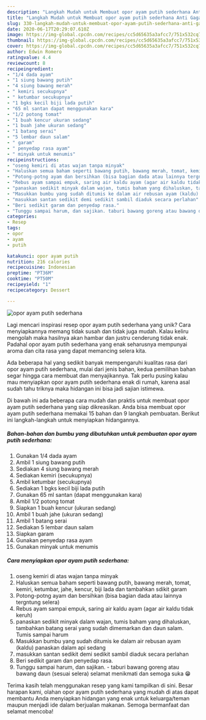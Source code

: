 ```yaml
---
description: "Langkah Mudah untuk Membuat opor ayam putih sederhana Anti Gagal"
title: "Langkah Mudah untuk Membuat opor ayam putih sederhana Anti Gagal"
slug: 330-langkah-mudah-untuk-membuat-opor-ayam-putih-sederhana-anti-gagal
date: 2020-06-17T20:29:07.610Z
image: https://img-global.cpcdn.com/recipes/cc5d65635a3afcc7/751x532cq70/opor-ayam-putih-sederhana-foto-resep-utama.jpg
thumbnail: https://img-global.cpcdn.com/recipes/cc5d65635a3afcc7/751x532cq70/opor-ayam-putih-sederhana-foto-resep-utama.jpg
cover: https://img-global.cpcdn.com/recipes/cc5d65635a3afcc7/751x532cq70/opor-ayam-putih-sederhana-foto-resep-utama.jpg
author: Edwin Romero
ratingvalue: 4.4
reviewcount: 8
recipeingredient:
- "1/4 dada ayam"
- "1 siung bawang putih"
- "4 siung bawang merah"
- " kemiri secukupnya"
- " ketumbar secukupnya"
- "1 bgks kecil biji lada putih"
- "65 ml santan dapat menggunakan kara"
- "1/2 potong tomat"
- "1 buah kencur ukuran sedang"
- "1 buah jahe ukuran sedang"
- "1 batang serai"
- "5 lembar daun salam"
- " garam"
- " penyedap rasa ayam"
- " minyak untuk menumis"
recipeinstructions:
- "oseng kemiri di atas wajan tanpa minyak"
- "Haluskan semua baham seperti bawang putih, bawang merah, tomat, kemiri, ketumbar, jahe, kencur, biji lada dan tambahkan sdikit garam"
- "Potong-potng ayam dan bersihkan (bisa bagian dada atau lainnya tergntung selera)"
- "Rebus ayam sampai empuk, saring air kaldu ayam (agar air kaldu tidak keruh)"
- "panaskan sedikit minyak dalam wajan, tumis baham yang dihaluskan, tambahkan batang serai yang sudah dimemarkan dan daun salam. Tumis sampai harum"
- "Masukkan bumbu yang sudah ditumis ke dalam air rebusan ayam (kaldu) panaskan dalam api sedang"
- "masukkan santan sedikit demi sedikit sambil diaduk secara perlahan"
- "Beri sedikit garam dan penyedap rasa."
- "Tunggu sampai harum, dan sajikan. taburi bawang goreng atau bawang daun (sesuai selera) selamat menikmati dan semoga suka 😁"
categories:
- Resep
tags:
- opor
- ayam
- putih

katakunci: opor ayam putih 
nutrition: 216 calories
recipecuisine: Indonesian
preptime: "PT36M"
cooktime: "PT50M"
recipeyield: "1"
recipecategory: Dessert

---
```



![opor ayam putih sederhana](https://img-global.cpcdn.com/recipes/cc5d65635a3afcc7/751x532cq70/opor-ayam-putih-sederhana-foto-resep-utama.jpg)

Lagi mencari inspirasi resep opor ayam putih sederhana yang unik? Cara menyiapkannya memang tidak susah dan tidak juga mudah. Kalau keliru mengolah maka hasilnya akan hambar dan justru cenderung tidak enak. Padahal opor ayam putih sederhana yang enak seharusnya mempunyai aroma dan cita rasa yang dapat memancing selera kita.



Ada beberapa hal yang sedikit banyak mempengaruhi kualitas rasa dari opor ayam putih sederhana, mulai dari jenis bahan, kedua pemilihan bahan segar hingga cara membuat dan menyajikannya. Tak perlu pusing kalau mau menyiapkan opor ayam putih sederhana enak di rumah, karena asal sudah tahu triknya maka hidangan ini bisa jadi sajian istimewa.


Di bawah ini ada beberapa cara mudah dan praktis untuk membuat opor ayam putih sederhana yang siap dikreasikan. Anda bisa membuat opor ayam putih sederhana memakai 15 bahan dan 9 langkah pembuatan. Berikut ini langkah-langkah untuk menyiapkan hidangannya.

<!--inarticleads1-->

##### Bahan-bahan dan bumbu yang dibutuhkan untuk pembuatan opor ayam putih sederhana:

1. Gunakan 1/4 dada ayam
1. Ambil 1 siung bawang putih
1. Sediakan 4 siung bawang merah
1. Sediakan  kemiri (secukupnya)
1. Ambil  ketumbar (secukupnya)
1. Sediakan 1 bgks kecil biji lada putih
1. Gunakan 65 ml santan (dapat menggunakan kara)
1. Ambil 1/2 potong tomat
1. Siapkan 1 buah kencur (ukuran sedang)
1. Ambil 1 buah jahe (ukuran sedang)
1. Ambil 1 batang serai
1. Sediakan 5 lembar daun salam
1. Siapkan  garam
1. Gunakan  penyedap rasa ayam
1. Gunakan  minyak untuk menumis




<!--inarticleads2-->

##### Cara menyiapkan opor ayam putih sederhana:

1. oseng kemiri di atas wajan tanpa minyak
1. Haluskan semua baham seperti bawang putih, bawang merah, tomat, kemiri, ketumbar, jahe, kencur, biji lada dan tambahkan sdikit garam
1. Potong-potng ayam dan bersihkan (bisa bagian dada atau lainnya tergntung selera)
1. Rebus ayam sampai empuk, saring air kaldu ayam (agar air kaldu tidak keruh)
1. panaskan sedikit minyak dalam wajan, tumis baham yang dihaluskan, tambahkan batang serai yang sudah dimemarkan dan daun salam. Tumis sampai harum
1. Masukkan bumbu yang sudah ditumis ke dalam air rebusan ayam (kaldu) panaskan dalam api sedang
1. masukkan santan sedikit demi sedikit sambil diaduk secara perlahan
1. Beri sedikit garam dan penyedap rasa.
1. Tunggu sampai harum, dan sajikan. - taburi bawang goreng atau bawang daun (sesuai selera) selamat menikmati dan semoga suka 😁




Terima kasih telah menggunakan resep yang kami tampilkan di sini. Besar harapan kami, olahan opor ayam putih sederhana yang mudah di atas dapat membantu Anda menyiapkan hidangan yang enak untuk keluarga/teman maupun menjadi ide dalam berjualan makanan. Semoga bermanfaat dan selamat mencoba!
